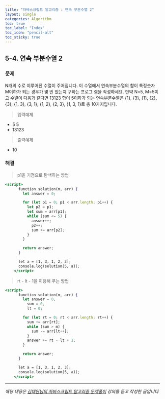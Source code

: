 ```yaml
---
title: "자바스크립트 알고리즘 : 연속 부분수열 2"
layout: single
categories: Algorithm
toc: true
toc_label: "Index"
toc_icon: "pencil-alt"
toc_sticky: true
---
```


## 5-4. 연속 부분수열 2

### 문제

N개의 수로 이루어진 수열이 주어집니다.
이 수열에서 연속부분수열의 합이 특정숫자 M이하가 되는 경우가 몇 번 있는지 구하는 프로그
램을 작성하세요.
만약 N=5, M=5이고 수열이 다음과 같다면
13123
합이 5이하가 되는 연속부분수열은 {1}, {3}, {1}, {2}, {3}, {1, 3}, {3, 1}, {1, 2}, {2, 3},
{1, 3, 1}로 총 10가지입니다.

> 입력예제

- 5 5
- 13123

> 출력예제

- 10

### 해결

> p1을 기점으로 탐색하는 방법

```jsx
<script>
      function solution(m, arr) {
        let answer = 0;

        for (let p1 = 0; p1 < arr.length; p1++) {
          let p2 = p1;
          let sum = arr[p1];
          while (sum <= 5) {
            answer++;
            p2++;
            sum += arr[p2];
          }
        }

        return answer;
      }

      let a = [1, 3, 1, 2, 3];
      console.log(solution(5, a));
    </script>
```

> rt - lt - 1을 이용해 푸는 방법

```jsx
<script>
      function solution(m, arr) {
        let answer = 0,
          sum = 0,
          lt = 0;

        for (let rt = 0; rt < arr.length; rt++) {
          sum += arr[rt];
          while (sum > m) {
            sum -= arr[lt++];
          }
          answer += rt - lt + 1;
        }

        return answer;
      }

      let a = [1, 3, 1, 2, 3];
      console.log(solution(5, a));
    </script>
```

---

_해당 내용은 [김태원님의 자바스크립트 알고리즘 문제풀이](https://www.inflearn.com/course/%EC%9E%90%EB%B0%94%EC%8A%A4%ED%81%AC%EB%A6%BD%ED%8A%B8-%EC%95%8C%EA%B3%A0%EB%A6%AC%EC%A6%98-%EB%AC%B8%EC%A0%9C%ED%92%80%EC%9D%B4/dashboard) 강의를 듣고 작성한 글입니다._
